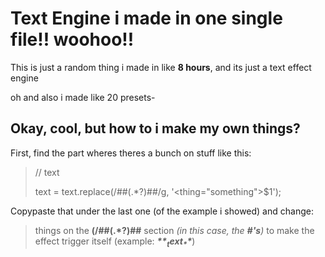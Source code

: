 # Text Engine i made in one single file!! woohoo!!

This is just a random thing i made in like **8 hours**, and its just a text effect engine  

oh and also i made like 20 presets-

## Okay, cool, but how to i make my own things?
First, find the part wheres theres a bunch on stuff like this:

> // text
> 
>    text = text.replace(/##(.*?)##/g, '<thing="something">$1</thing>');

Copypaste that under the last one (of the example i showed) and change:  
> things on the **(/##(.*?)##** section _(in this case, the **#'s**)_
> to make the effect trigger itself (example: _**$**_ text _**$**_)
